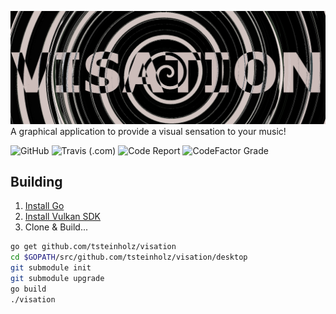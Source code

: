 ![Visation Header](https://github.com/tsteinholz/visation/raw/master/.github/visation-header2.png)
A graphical application to provide a visual sensation to your music!

![GitHub](https://img.shields.io/github/license/tsteinholz/visation?style=for-the-badge) ![Travis (.com)](https://img.shields.io/travis/com/tsteinholz/visation?style=for-the-badge) ![Code Report](https://goreportcard.com/badge/github.com/tsteinholz/visation?style=for-the-badge) ![CodeFactor Grade](https://img.shields.io/codefactor/grade/github/tsteinholz/visation?style=for-the-badge)

## Building

1. [Install Go](https://golang.org/doc/install)
2. [Install Vulkan SDK](https://vulkan.lunarg.com/doc/view/1.1.106.0/linux/getting_started.html)
2. Clone & Build...

```bash
go get github.com/tsteinholz/visation
cd $GOPATH/src/github.com/tsteinholz/visation/desktop
git submodule init
git submodule upgrade
go build
./visation
```
